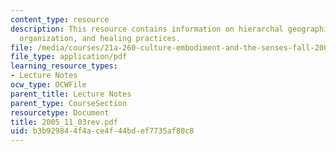 ```yaml
---
content_type: resource
description: This resource contains information on hierarchal geographic distribution,spacial
  organization, and healing practices.
file: /media/courses/21a-260-culture-embodiment-and-the-senses-fall-2005/b3b929844f4ace4f44bdef7735af80c8_2005_11_03rev.pdf
file_type: application/pdf
learning_resource_types:
- Lecture Notes
ocw_type: OCWFile
parent_title: Lecture Notes
parent_type: CourseSection
resourcetype: Document
title: 2005_11_03rev.pdf
uid: b3b92984-4f4a-ce4f-44bd-ef7735af80c8
---
```

